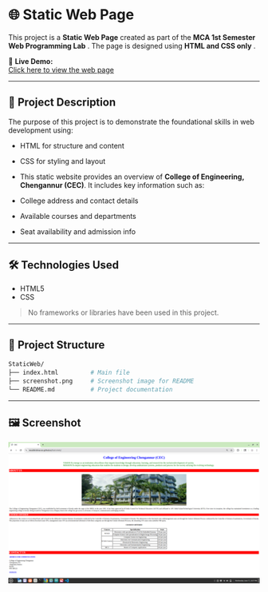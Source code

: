 # 🌐 Static Web Page 

This project is a **Static Web Page** created as part of the **MCA 1st Semester Web Programming Lab** . The page is designed using **HTML and CSS only** .

🔗 **Live Demo:**  
[Click here to view the web page](https://muralikrishna-cec.github.io/StaticWeb/)

---

## 📌 Project Description

The purpose of this project is to demonstrate the foundational skills in web development using:

- HTML for structure and content
- CSS for styling and layout
  
- This static website provides an overview of **College of Engineering, Chengannur (CEC)**. It includes key information such as:
- College address and contact details  
- Available courses and departments  
- Seat availability and admission info


---

## 🛠️ Technologies Used

- HTML5  
- CSS  

> No frameworks or libraries have been used in this project.

---

## 📂 Project Structure

```bash
StaticWeb/
├── index.html         # Main file
├── screenshot.png     # Screenshot image for README
└── README.md          # Project documentation
```

---

## 🖼️ Screenshot

![College Website Screenshot](screenshot.png)




